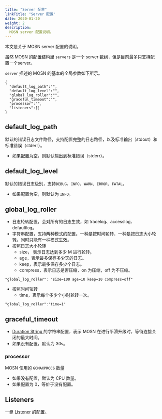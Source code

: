 ```yaml
---
title: "Server 配置"
linkTitle: "Server 配置"
date: 2020-01-20
weight: 2
description: 
  MOSN server 配置说明。
---
```


本文是关于 MOSN server 配置的说明。

虽然 MOSN 的配置结构里 `servers` 是一个 server 数组，但是目前最多只支持配置一个server。

`server` 描述的 MOSN 的基本的全局参数如下所示。

```josn
{
  "default_log_path":"",
  "default_log_level":"",
  "global_log_roller":"",
  "graceful_timeout":"",
  "processor":"",
  "listeners":[]
}
```

## default_log_path

默认的错误日志文件路径，支持配置完整的日志路径，以及标准输出（stdout）和标准错误（stderr）。

- 如果配置为空，则默认输出到标准错误（stderr）。

## default_log_level

默认的错误日志级别，支持`DEBUG`、`INFO`、`WARN`、`ERROR`、`FATAL`。

- 如果配置为空，则默认为 `INFO`。

## global_log_roller

- 日志轮转配置，会对所有的日志生效，如 tracelog、accesslog、defaultlog。
- 字符串配置，支持两种模式的配置，一种是按时间轮转，一种是按日志大小轮转。同时只能有一种模式生效。
- 按照日志大小轮转
  - size， 表示日志达到多少 M 进行轮转。
  - age，表示最多保存多少天的日志。
  - keep，表示最多保存多少个日志。
  - compress，表示日志是否压缩，on 为压缩，off 为不压缩。

```
"global_log_roller": "size=100 age=10 keep=10 compress=off"
```

- 按照时间轮转
  - time，表示每个多少个小时轮转一次。

```
"global_log_roller":"time=1"
```

## graceful_timeout

- [Duration String ](../custom#duration-string)的字符串配置，表示 MOSN 在进行平滑升级时，等待连接关闭的最大时间。
- 如果没有配置，默认为 30s。

### processor

MOSN 使用的 `GOMAXPROCS` 数量
- 如果没有配置，默认为 CPU 数量。
- 如果配置为 0，等价于没有配置。

## Listeners

一组 [Listener](./listener) 的配置。